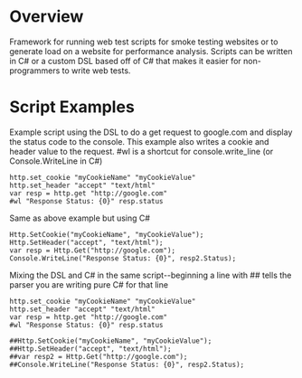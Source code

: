 Overview
===================

Framework for running web test scripts for smoke testing websites or to generate load on a website for performance analysis. Scripts can be written in C# or a custom DSL based off of C# that makes it easier for non-programmers to write web tests.

Script Examples
===================

Example script using the DSL to do a get request to google.com and display the status code to the console. This example also writes a cookie and header value to the request. #wl is a shortcut for console.write_line (or Console.WriteLine in C#)

```
http.set_cookie "myCookieName" "myCookieValue"
http.set_header "accept" "text/html"
var resp = http.get "http://google.com"
#wl "Response Status: {0}" resp.status
```

Same as above example but using C#

```
Http.SetCookie("myCookieName", "myCookieValue");
Http.SetHeader("accept", "text/html");
var resp = Http.Get("http://google.com");
Console.WriteLine("Response Status: {0}", resp2.Status);
```

Mixing the DSL and C# in the same script--beginning a line with ## tells the parser you are writing pure C# for that line

```
http.set_cookie "myCookieName" "myCookieValue"
http.set_header "accept" "text/html"
var resp = http.get "http://google.com"
#wl "Response Status: {0}" resp.status

##Http.SetCookie("myCookieName", "myCookieValue");
##Http.SetHeader("accept", "text/html");
##var resp2 = Http.Get("http://google.com");
##Console.WriteLine("Response Status: {0}", resp2.Status);
```

